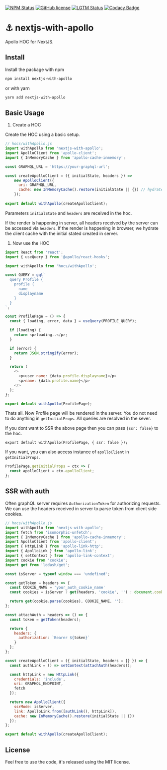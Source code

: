[![NPM Status][npm-image]][npm-url]
[![GitHub license][license-image]][license-url]
[![LGTM Status][lgtm-image]][lgtm-url]
[![Codacy Badge](https://api.codacy.com/project/badge/Grade/7588b3bdb457430687e3688bf2cd6121)](https://www.codacy.com/manual/subash.adhikari/nextjs-with-apollo)

# ⚓ nextjs-with-apollo
Apollo HOC for NextJS.


## Install

Install the package with npm

```sh
npm install nextjs-with-apollo
```

or with yarn

```sh
yarn add nextjs-with-apollo
```

## Basic Usage

1. Create a HOC 

Create the HOC using a basic setup.

```js
// hocs/withApollo.js
import withApollo from 'nextjs-with-apollo';
import ApolloClient from 'apollo-client';
import { InMemoryCache } from 'apollo-cache-inmemory';

const GRAPHQL_URL = 'https://your-graphql-url';

const createApolloClient = ({ initialState, headers }) =>
    new ApolloClient({
      uri: GRAPHQL_URL,
      cache: new InMemoryCache().restore(initialState || {}) // hydrate cache
    });
    
export default withApollo(createApolloClient);
```
Parameters `initialState` and `headers` are received in the hoc. 

If the render is happening in server, all headers received by the server can be accessed via `headers`.
If the render is happening in browser, we hydrate the client cache with the initial stated created in server.

1. Now use the HOC

```js
import React from 'react';
import { useQuery } from '@apollo/react-hooks';

import withApollo from 'hocs/withApollo';

const QUERY = gql`
  query Profile {
    profile {
      name
      displayname
    }
  }
`;

const ProfilePage = () => {
  const { loading, error, data } = useQuery(PROFILE_QUERY);

  if (loading) {
    return <p>loading..</p>;
  }

  if (error) {
    return JSON.stringify(error);
  }

  return (
    <>
      <p>user name: {data.profile.displayname}</p>
      <p>name: {data.profile.name}</p>
    </>
  );
};

export default withApollo(ProfilePage);

```

Thats all. Now Profile page will be rendered in the server. You do not need to do anything in `getInitialProps`. All queries are resolved in the sever.

If you dont want to SSR the above page then you can pass `{ssr: false}` to the hoc.

```
export default withApollo(ProfilePage, { ssr: false });
```

If you want, you can also access instance of `apolloClient` in `getInitialProps`.

```js
ProfilePage.getInitialProps = ctx => {
  const apolloClient = ctx.apolloClient;
};
```

## SSR with auth

Often graphQL server requires `AuthorizationToken` for authorizing requests. We can use the headers received in server to parse token from client side cookies.

```js
// hocs/withApollo.js
import withApollo from 'nextjs-with-apollo';
import fetch from 'isomorphic-unfetch';
import { InMemoryCache } from 'apollo-cache-inmemory';
import ApolloClient from 'apollo-client';
import { HttpLink } from 'apollo-link-http';
import { ApolloLink } from 'apollo-link';
import { setContext } from 'apollo-link-context';
import cookie from 'cookie';
import get from 'lodash/get';

const isServer = typeof window === 'undefined';

const getToken = headers => {
  const COOKIE_NAME = 'your_auth_cookie_name'
  const cookies = isServer ? get(headers, 'cookie', '') : document.cookie;

  return get(cookie.parse(cookies), COOKIE_NAME, '');
};

const attachAuth = headers => () => {
  const token = getToken(headers);

  return {
    headers: {
      authorization: `Bearer ${token}`
    }
  };
};

const createApolloClient = ({ initialState, headers = {} }) => {
  const authLink = () => setContext(attachAuth(headers));

  const httpLink = new HttpLink({
    credentials: 'include',
    uri: GRAPHQL_ENDPOINT,
    fetch
  });

  return new ApolloClient({
    ssrMode: isServer,
    link: ApolloLink.from([authLink(), httpLink]),
    cache: new InMemoryCache().restore(initialState || {})
  });
};

export default withApollo(createApolloClient);
```

## License
Feel free to use the code, it's released using the MIT license.

[npm-image]:https://img.shields.io/npm/v/nextjs-with-apollo.svg
[npm-url]:https://www.npmjs.com/package/nextjs-with-apollo
[license-image]:https://img.shields.io/github/license/adikari/nextjs-with-apollo.svg
[license-url]:https://github.com/adikari/nextjs-with-apollo/blob/master/LICENSE

[lgtm-image]:https://img.shields.io/lgtm/grade/javascript/g/adikari/nextjs-with-apollo.svg?logo=lgtm&logoWidth=18
[lgtm-url]:https://lgtm.com/projects/g/adikari/nextjs-with-apollo/context:javascript
